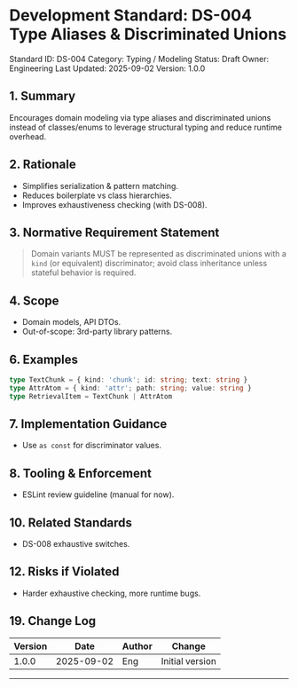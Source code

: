 # Development Standard: DS-004 Type Aliases & Discriminated Unions

Standard ID: DS-004
Category: Typing / Modeling
Status: Draft
Owner: Engineering
Last Updated: 2025-09-02
Version: 1.0.0

## 1. Summary

Encourages domain modeling via type aliases and discriminated unions instead of classes/enums to leverage structural typing and reduce runtime overhead.

## 2. Rationale

- Simplifies serialization & pattern matching.
- Reduces boilerplate vs class hierarchies.
- Improves exhaustiveness checking (with DS-008).

## 3. Normative Requirement Statement

> Domain variants MUST be represented as discriminated unions with a `kind` (or equivalent) discriminator; avoid class inheritance unless stateful behavior is required.

## 4. Scope

- Domain models, API DTOs.
- Out-of-scope: 3rd-party library patterns.

## 6. Examples

```ts
type TextChunk = { kind: 'chunk'; id: string; text: string }
type AttrAtom = { kind: 'attr'; path: string; value: string }
type RetrievalItem = TextChunk | AttrAtom
```

## 7. Implementation Guidance

- Use `as const` for discriminator values.

## 8. Tooling & Enforcement

- ESLint review guideline (manual for now).

## 10. Related Standards

- DS-008 exhaustive switches.

## 12. Risks if Violated

- Harder exhaustive checking, more runtime bugs.

## 19. Change Log

| Version | Date | Author | Change |
| ------- | ---- | ------ | ------ |
| 1.0.0 | 2025-09-02 | Eng | Initial version |

---
